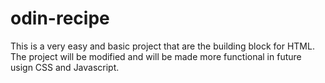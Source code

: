 # odin-recipe

This is a very easy and basic project that are the building block for HTML.
The project will be modified and will be made more functional in future usign CSS and Javascript.
